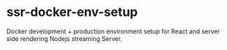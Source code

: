 # ssr-docker-env-setup

Docker development + production environment setup for React and server side rendering Nodejs streaming Server.
